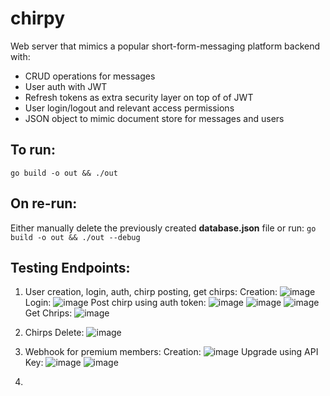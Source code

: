 # chirpy

Web server that mimics a popular short-form-messaging platform backend with:
* CRUD operations for messages
* User auth with JWT
* Refresh tokens as extra security layer on top of of JWT
* User login/logout and relevant access permissions
* JSON object to mimic document store for messages and users

## To run:

`go build -o out && ./out`

## On re-run:

Either manually delete the previously created **database.json** file or run: `go build -o out && ./out --debug`


## Testing Endpoints:

1. User creation, login, auth, chirp posting, get chirps:
Creation:
![image](https://github.com/CMaxK/chirpy/assets/71667581/431e89d5-d62a-46e3-9645-4dcc4952e295)
Login:
![image](https://github.com/CMaxK/chirpy/assets/71667581/6e80a28b-06c8-49f7-a8e4-0b8a8597d35d)
Post chirp using auth token:
![image](https://github.com/CMaxK/chirpy/assets/71667581/7dd427a6-82b2-43bc-8ce5-042cdf65ef9f)
![image](https://github.com/CMaxK/chirpy/assets/71667581/84958697-5ec2-41dd-a0d0-7aef88f092e4)
![image](https://github.com/CMaxK/chirpy/assets/71667581/427fe560-1b24-4cce-a9e3-1f5ca89adbb0)
Get Chrips:
![image](https://github.com/CMaxK/chirpy/assets/71667581/27b83494-41f4-47fd-99b5-4235fdaf8164)

2. Chirps Delete:
![image](https://github.com/CMaxK/chirpy/assets/71667581/d0f36bc1-4c6c-44bb-ac23-d7e97388e11c)

3. Webhook for premium members:
Creation:
![image](https://github.com/CMaxK/chirpy/assets/71667581/a3ce59bd-a1a8-4f10-9288-a975ec0e040a)
Upgrade using API Key:
![image](https://github.com/CMaxK/chirpy/assets/71667581/0b754063-7f10-4729-8b16-6cec94a5999f)
![image](https://github.com/CMaxK/chirpy/assets/71667581/b5b2352d-525a-4cbe-813c-72756fbf0278)




5. 





